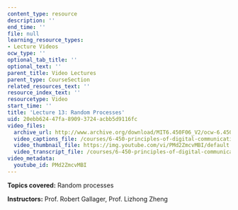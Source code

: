 ```yaml
---
content_type: resource
description: ''
end_time: ''
file: null
learning_resource_types:
- Lecture Videos
ocw_type: ''
optional_tab_title: ''
optional_text: ''
parent_title: Video Lectures
parent_type: CourseSection
related_resources_text: ''
resource_index_text: ''
resourcetype: Video
start_time: ''
title: 'Lecture 13: Random Processes'
uid: 20ebb624-47fa-8909-3724-acbb5d9116fc
video_files:
  archive_url: http://www.archive.org/download/MIT6.450F06_V2/ocw-6.450-f06-2003-10-27_300k.mp4
  video_captions_file: /courses/6-450-principles-of-digital-communications-i-fall-2006/7a2e58a3def25a1fa4df75a2be1a8250_PMd2ZmcvMBI.vtt
  video_thumbnail_file: https://img.youtube.com/vi/PMd2ZmcvMBI/default.jpg
  video_transcript_file: /courses/6-450-principles-of-digital-communications-i-fall-2006/58fb68f6f782860816569da029ae807d_PMd2ZmcvMBI.pdf
video_metadata:
  youtube_id: PMd2ZmcvMBI
---
```


**Topics covered:** Random processes

**Instructors:** Prof. Robert Gallager, Prof. Lizhong Zheng



